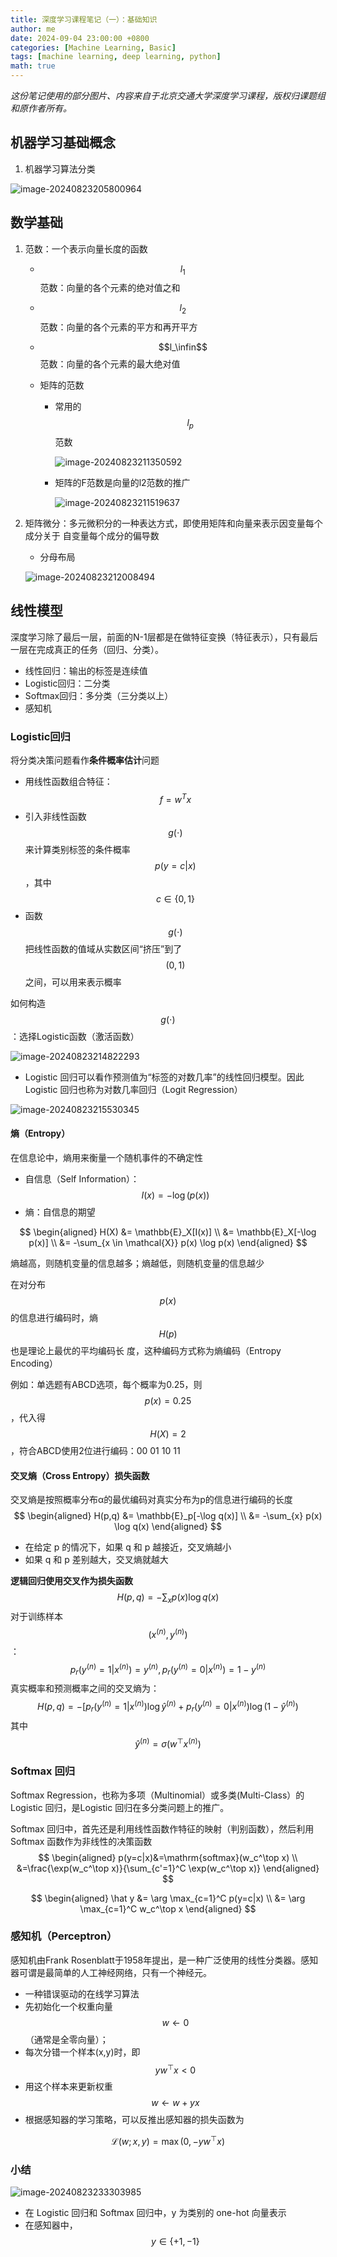 ```yaml
---
title: 深度学习课程笔记（一）：基础知识
author: me
date: 2024-09-04 23:00:00 +0800
categories: [Machine Learning, Basic]
tags: [machine learning, deep learning, python]
math: true
---
```


_这份笔记使用的部分图片、内容来自于北京交通大学深度学习课程，版权归课题组和原作者所有。_

## 机器学习基础概念

1. 机器学习算法分类

![image-20240823205800964](../assets/img/Autumn2024-hywan/image-20240823205800964.png)

## 数学基础

1. 范数：一个表示向量长度的函数
   - $$l_1$$ 范数：向量的各个元素的绝对值之和

   - $$l_2$$ 范数：向量的各个元素的平方和再开平方

   - $$l_\infin$$ 范数：向量的各个元素的最大绝对值

   - 矩阵的范数

     - 常用的 $$l_p$$ 范数

       ![image-20240823211350592](../assets/img/Autumn2024-hywan/image-20240823211350592.png)

     - 矩阵的F范数是向量的l2范数的推广

       ![image-20240823211519637](../assets/img/Autumn2024-hywan/image-20240823211519637.png)

2. 矩阵微分：多元微积分的一种表达方式，即使用矩阵和向量来表示因变量每个成分关于
   自变量每个成分的偏导数

   - 分母布局

   ![image-20240823212008494](../assets/img/Autumn2024-hywan/image-20240823212008494.png)

## 线性模型

深度学习除了最后一层，前面的N-1层都是在做特征变换（特征表示），只有最后一层在完成真正的任务（回归、分类）。

- 线性回归：输出的标签是连续值
- Logistic回归：二分类
- Softmax回归：多分类（三分类以上）
- 感知机

### Logistic回归

将分类决策问题看作**条件概率估计**问题

- 用线性函数组合特征：$$f=w^Tx$$
- 引入非线性函数 $$g(\cdot)$$ 来计算类别标签的条件概率 $$p(y=c|x)$$，其中 $$c \in \{ 0,1 \}$$
- 函数 $$g(\cdot)$$ 把线性函数的值域从实数区间“挤压”到了 $$(0,1)$$ 之间，可以用来表示概率

如何构造  $$g(\cdot)$$：选择Logistic函数（激活函数）

![image-20240823214822293](../assets/img/Autumn2024-hywan/image-20240823214822293.png)

- Logistic 回归可以看作预测值为“标签的对数几率”的线性回归模型。因此
  Logistic 回归也称为对数几率回归（Logit Regression）

![image-20240823215530345](../assets/img/Autumn2024-hywan/image-20240823215530345.png)

#### 熵（Entropy）

在信息论中，熵用来衡量一个随机事件的不确定性

- 自信息（Self Information）：$$I(x)=-\log(p(x))$$
- 熵：自信息的期望

$$
\begin{aligned}
H(X) &= \mathbb{E}_X[I(x)] \\
&= \mathbb{E}_X[-\log p(x)] \\
&= -\sum_{x \in \mathcal{X}} p(x) \log p(x)
\end{aligned}
$$

熵越高，则随机变量的信息越多；熵越低，则随机变量的信息越少

在对分布 $$p(x)$$ 的信息进行编码时，熵 $$H(p)$$ 也是理论上最优的平均编码长
度，这种编码方式称为熵编码（Entropy Encoding）

例如：单选题有ABCD选项，每个概率为0.25，则 $$p(x)=0.25$$，代入得$$H(X)=2$$，符合ABCD使用2位进行编码：00 01 10 11

#### 交叉熵（Cross Entropy）损失函数

交叉熵是按照概率分布α的最优编码对真实分布为p的信息进行编码的长度
$$
\begin{aligned}
H(p,q) &= \mathbb{E}_p[-\log q(x)] \\
&= -\sum_{x} p(x) \log q(x)
\end{aligned}
$$

- 在给定 p 的情况下，如果 q 和 p 越接近，交叉熵越小
- 如果 q 和 p 差别越大，交叉熵就越大

**逻辑回归使用交叉作为损失函数**
$$
H(p,q) = -\sum_{x} p(x) \log q(x)
$$
对于训练样本 $$(x^{(n)}, y^{(n)})$$：
$$
p_r(y^{(n)}=1|x^{(n)})=y^{(n)}, p_r(y^{(n)}=0|x^{(n)})=1-y^{(n)}
$$
真实概率和预测概率之间的交叉熵为：
$$
H(p,q) = -[p_r(y^{(n)}=1|x^{(n)})\log \hat y^{(n)}+p_r(y^{(n)}=0|x^{(n)})\log (1-\hat y^{(n)})
$$
其中 $$\hat{y}^{(n)} = \sigma(w^\top x^{(n)})$$

### Softmax 回归

Softmax Regression，也称为多项（Multinomial）或多类(Multi-Class）的Logistic 回归，是Logistic 回归在多分类问题上的推广。

Softmax 回归中，首先还是利用线性函数作特征的映射（判别函数），然后利用Softmax 函数作为非线性的决策函数
$$
\begin{aligned}
p(y=c|x)&=\mathrm{softmax}(w_c^\top x) \\
&=\frac{\exp(w_c^\top x)}{\sum_{c'=1}^C \exp(w_c^\top x)}
\end{aligned}
$$

$$
\begin{aligned}
\hat y &= \arg \max_{c=1}^C p(y=c|x) \\
&= \arg \max_{c=1}^C w_c^\top x
\end{aligned}
$$

### 感知机（Perceptron）

感知机由Frank Rosenblatt于1958年提出，是一种广泛使用的线性分类器。感知器可谓是最简单的人工神经网络，只有一个神经元。

- 一种错误驱动的在线学习算法
- 先初始化一个权重向量 $$w \leftarrow 0$$（通常是全零向量）；
- 每次分错一个样本(x,y)时，即 $$yw^\top x <0$$
- 用这个样本来更新权重 $$w \leftarrow w+yx$$
- 根据感知器的学习策略，可以反推出感知器的损失函数为

$$
\mathcal{L}({w}; {x}, y) = \max(0, -y {w}^\top {x})
$$

### 小结

![image-20240823233303985](../assets/img/Autumn2024-hywan/image-20240823233303985.png)

- 在 Logistic 回归和 Softmax 回归中，y 为类别的 one-hot 向量表示
- 在感知器中，$$y \in \{+1,-1\}$$
